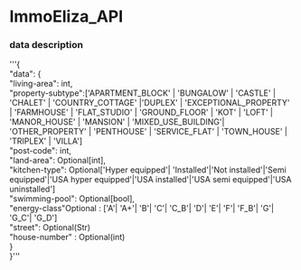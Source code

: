 # ImmoEliza_API


### data description
'''{
  <br> "data": {
  <br>  "living-area": int,
  <br>  "property-subtype":['APARTMENT\_BLOCK' | 'BUNGALOW' | 'CASTLE' | 'CHALET' | 'COUNTRY\_COTTAGE' |'DUPLEX' | 'EXCEPTIONAL\_PROPERTY' | 'FARMHOUSE' | 'FLAT\_STUDIO' | 'GROUND\_FLOOR' | 'KOT' | 'LOFT' | 'MANOR\_HOUSE' | 'MANSION' | 'MIXED\_USE\_BUILDING'| 'OTHER\_PROPERTY' | 'PENTHOUSE' | 'SERVICE\_FLAT' | 'TOWN\_HOUSE' | 'TRIPLEX' | 'VILLA']
   <br> "post-code": int,
   <br>  "land-area": Optional[int],
   <br>  "kitchen-type": Optional['Hyper equipped'| 'Installed'|'Not installed'|'Semi equipped'|'USA hyper equipped'|'USA installed'|'USA semi equipped'|'USA uninstalled']
   <br>  "swimming-pool": Optional[bool],
   <br>  "energy-class"Optional : ['A'| 'A+'| 'B'| 'C'| 'C\_B'| 'D'| 'E'| 'F'| 'F\_B'| 'G'| 'G\_C'| 'G\_D']
   <br>  "street": Optional(Str)
    <br> "house-number" : Optional(int)
<br>   }
<br>}'''